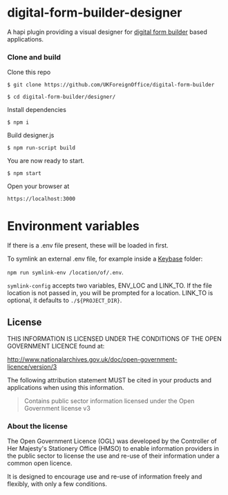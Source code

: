 # digital-form-builder-designer

A hapi plugin providing a visual designer for [digital form builder](https://github.com/DEFRA/digital-form-builder) based applications.

### Clone and build

Clone this repo

`$ git clone https://github.com/UKForeignOffice/digital-form-builder`

`$ cd digital-form-builder/designer/`

Install dependencies

`$ npm i`

Build designer.js

`$ npm run-script build`

You are now ready to start.

`$ npm start`

Open your browser at

`https://localhost:3000`

# Environment variables
If there is a .env file present, these will be loaded in first. 

To symlink an external .env file, for example inside a [Keybase](https://keybase.io) folder:

`npm run symlink-env /location/of/.env`.
 
`symlink-config` accepts two variables, ENV_LOC and LINK_TO. If the file location is not passed in, you will be prompted for a location.
 LINK_TO is optional, it defaults to `./${PROJECT_DIR}`.

## License

THIS INFORMATION IS LICENSED UNDER THE CONDITIONS OF THE OPEN GOVERNMENT LICENCE found at:

http://www.nationalarchives.gov.uk/doc/open-government-licence/version/3

The following attribution statement MUST be cited in your products and applications when using this information.

> Contains public sector information licensed under the Open Government license v3

### About the license

The Open Government Licence (OGL) was developed by the Controller of Her Majesty's Stationery Office (HMSO) to enable information providers in the public sector to license the use and re-use of their information under a common open licence.

It is designed to encourage use and re-use of information freely and flexibly, with only a few conditions.
